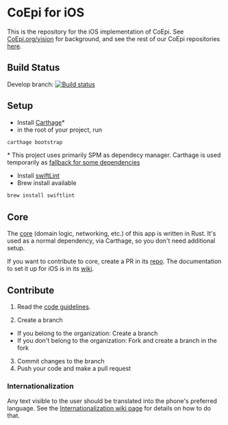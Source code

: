 # CoEpi for iOS

This is the repository for the iOS implementation of CoEpi. See [CoEpi.org/vision](https://www.coepi.org/vision.html) for background, and see the rest of our CoEpi repositories [here](https://github.com/Co-Epi). 

## Build Status

Develop branch: [![Build status](https://build.appcenter.ms/v0.1/apps/d7359ba7-b4c3-4827-854f-a7c16628b2fe/branches/develop/badge)](https://appcenter.ms/users/scottleibrand/apps/CoEpi-iOS/build/branches/develop)

## Setup

- Install [Carthage](https://github.com/Carthage/Carthage)*
- in the root of your project, run
```ruby
carthage bootstrap
```
\* This project uses primarily SPM as dependecy manager. Carthage is used temporarily as [fallback for some dependencies](https://github.com/Co-Epi/app-ios/wiki/Architecture) 

- Install [swiftLint](https://github.com/realm/SwiftLint/releases)
- Brew install available
``` ruby
brew install swiftlint
```

## Core

The [core](https://github.com/Co-Epi/app-backend-rust) (domain logic, networking, etc.) of this app is written in Rust. It's used as a normal dependency, via Carthage, so you don't need additional setup.

If you want to contribute to core, create a PR in its [repo](https://github.com/Co-Epi/app-backend-rust). The documentation to set it up for iOS is in its [wiki](https://github.com/Co-Epi/app-backend-rust/wiki/Building-library-for-iOS).

## Contribute

1. Read the [code guidelines](https://github.com/Co-Epi/app-ios/wiki/Code-guidelines).

2. Create a branch
- If you belong to the organization:
Create a branch
- If you don't belong to the organization:
Fork and create a branch in the fork

3. Commit changes to the branch
4. Push your code and make a pull request

### Internationalization

Any text visible to the user should be translated into the phone's preferred language.
See the [Internationalization wiki page](https://github.com/Co-Epi/app-ios/wiki/Internationalization) for details on how to do that.
